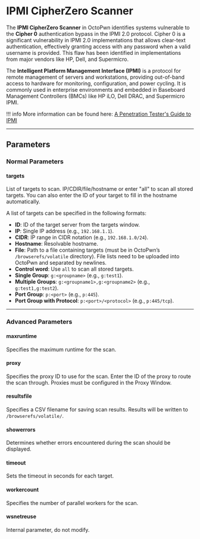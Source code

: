# IPMI CipherZero Scanner

The **IPMI CipherZero Scanner** in OctoPwn identifies systems vulnerable to the **Cipher 0** authentication bypass in the IPMI 2.0 protocol. Cipher 0 is a significant vulnerability in IPMI 2.0 implementations that allows clear-text authentication, effectively granting access with any password when a valid username is provided. This flaw has been identified in implementations from major vendors like HP, Dell, and Supermicro. 

The **Intelligent Platform Management Interface (IPMI)** is a protocol for remote management of servers and workstations, providing out-of-band access to hardware for monitoring, configuration, and power cycling. It is commonly used in enterprise environments and embedded in Baseboard Management Controllers (BMCs) like HP iLO, Dell DRAC, and Supermicro IPMI.

!!! info
	More information can be found here: [A Penetration Tester's Guide to IPMI](https://www.rapid7.com/blog/post/2013/07/02/a-penetration-testers-guide-to-ipmi/)

---

## Parameters

### Normal Parameters

#### targets
List of targets to scan. IP/CDIR/file/hostname or enter "all" to scan all stored targets. You can also enter the ID of your target to fill in the hostname automatically.

A list of targets can be specified in the following formats:

- **ID**: ID of the target server from the targets window.
- **IP**: Single IP address (e.g., `192.168.1.1`).
- **CIDR**: IP range in CIDR notation (e.g., `192.168.1.0/24`).
- **Hostname**: Resolvable hostname.
- **File**: Path to a file containing targets (must be in OctoPwn’s `/browserefs/volatile` directory). File lists need to be uploaded into OctoPwn and separated by newlines.
- **Control word**: Use `all` to scan all stored targets.
- **Single Group**: `g:<groupname>` (e.g., `g:test1`).
- **Multiple Groups**: `g:<groupname1>,g:<groupname2>` (e.g., `g:test1,g:test2`).
- **Port Group**: `p:<port>` (e.g., `p:445`).
- **Port Group with Protocol**: `p:<port>/<protocol>` (e.g., `p:445/tcp`).

---
### Advanced Parameters

#### maxruntime
Specifies the maximum runtime for the scan.

#### proxy
Specifies the proxy ID to use for the scan. Enter the ID of the proxy to route the scan through. Proxies must be configured in the Proxy Window.

#### resultsfile
Specifies a CSV filename for saving scan results. Results will be written to `/browserefs/volatile/`.
#### showerrors
Determines whether errors encountered during the scan should be displayed.

#### timeout
Sets the timeout in seconds for each target.

#### workercount
Specifies the number of parallel workers for the scan.
#### wsnetreuse
Internal parameter, do not modify.
